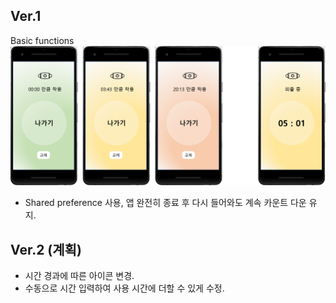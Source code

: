 ## Ver.1
Basic functions
![화면 구성](images/app_design.png)
- Shared preference 사용, 앱 완전히 종료 후 다시 들어와도 계속 카운트 다운 유지.

## Ver.2 (계획)
- 시간 경과에 따른 아이콘 변경.
- 수동으로 시간 입력하여 사용 시간에 더할 수 있게 수정.

